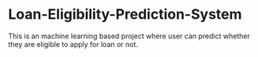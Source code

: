 # Loan-Eligibility-Prediction-System
This is an machine learning based project where user can predict whether they are eligible to apply for loan or not.
